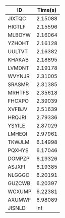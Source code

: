 |ID|Time(s)|
|-|-|
|JIXTQC|2.15088|
|HIGTLF|2.15596|
|MLBOYW|2.16064|
|YZHOHT|2.16128|
|UULTVT|2.16382|
|KHAKAB|2.18895|
|LVMDNT|2.19178|
|WVYNJR|2.31005|
|SRASMR|2.31385|
|MRHTFS|2.35618|
|FHCXPO|2.39039|
|XVFBJV|2.51639|
|HRQJRI|2.79336|
|YSYILE|2.87029|
|LMHEQI|2.97961|
|TKWJLM|6.14998|
|PQXHYS|6.17046|
|DOMPZP|6.19326|
|ASJXFI|6.19385|
|NLGGGC|6.20191|
|GUZCWB|6.20397|
|WCXUMP|6.22381|
|AXUMWF|6.98089|
|JISNLD|inf|
